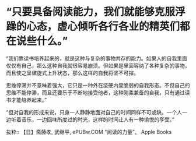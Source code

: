 # “只要具备阅读能力，我们就能够克服浮躁的心态，虚心倾听各行各业的精英们都在说些什么。”


“我们靠读书培养起来的，就是这种与复杂的事物共存的能力。如果人的自我里面仅仅有自己，那么这种自我就很容易崩溃。但如果是里面容纳了各种复杂的事物，而且使之呈螺旋式上升状态，那么这样的自我将坚不可摧。

思维停滞并不意味着强大，它只是一种外在坚硬内里脆弱的自我形态。不但自己的思维不能停滞，而且还要乐于不断地接受他者，这种刚柔兼备的自我，只有通过读书才能培养起来。”

“但对自我的形成来说，只身一人静静地面对自己的时间同样不可或缺。一个人一边听着音乐，一边回味所度过的时光，这样的时间让人有一种愉悦的享受。”

抜粋:: 【日】斋藤孝, 武继平, ePUBw.COM  “阅读的力量”。 Apple Books  
